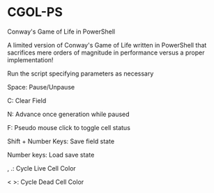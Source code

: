 # CGOL-PS
Conway's Game of Life in PowerShell

A limited version of Conway's Game of Life written in PowerShell that sacrifices mere orders of magnitude in performance versus a proper implementation!

Run the script specifying parameters as necessary

Space: Pause/Unpause

C: Clear Field

N: Advance once generation while paused

F: Pseudo mouse click to toggle cell status

Shift + Number Keys: Save field state 

Number keys: Load save state

, .: Cycle Live Cell Color

< >: Cycle Dead Cell Color

